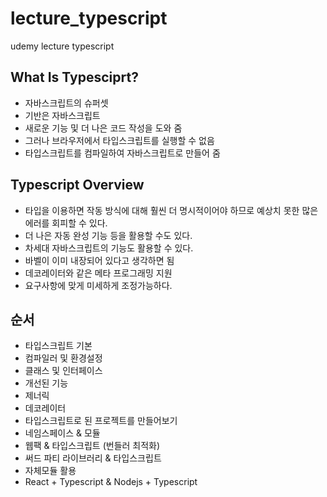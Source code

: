 # lecture_typescript

udemy lecture typescript

## What Is Typesciprt?

- 자바스크립트의 슈퍼셋
- 기반은 자바스크립트
- 새로운 기능 및 더 나은 코드 작성을 도와 줌
- 그러나 브라우저에서 타입스크립트를 실행할 수 없음
- 타입스크립트를 컴파일하여 자바스크립트로 만들어 줌

## Typescript Overview

- 타입을 이용하면 작동 방식에 대해 훨씬 더 명시적이어야 하므로 예상치 못한 많은 에러를 회피할 수 있다.
- 더 나은 자동 완성 기능 등을 활용할 수도 있다.
- 차세대 자바스크립트의 기능도 활용할 수 있다.
- 바벨이 이미 내장되어 있다고 생각하면 됨
- 데코레이터와 같은 메타 프로그래밍 지원
- 요구사항에 맞게 미세하게 조정가능하다.

## 순서

- 타입스크립트 기본
- 컴파일러 및 환경설정
- 클래스 및 인터페이스
- 개선된 기능
- 제너릭
- 데코레이터
- 타입스크립트로 된 프로젝트를 만들어보기
- 네임스페이스 & 모듈
- 웹팩 & 타입스크립트 (번들러 최적화)
- 써드 파티 라이브러리 & 타입스크립트
- 자체모듈 활용
- React + Typescript & Nodejs + Typescript
